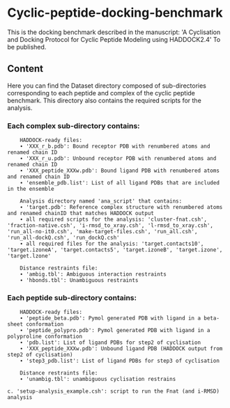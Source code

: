 # Cyclic-peptide-docking-benchmark

This is the docking benchmark described in the manuscript:
'A Cyclisation and Docking Protocol for Cyclic Peptide Modeling using HADDOCK2.4'
To be published. 

## Content 
Here you can find the Dataset directory composed of sub-directories corresponding to each peptide and complex of the cyclic peptide benchmark. This directory also contains the required scripts for the analysis.
	
### Each complex sub-directory contains: 

		HADDOCK-ready files:
		∙ 'XXX_r_b.pdb': Bound receptor PDB with renumbered atoms and renamed chain ID
		∙ 'XXX_r_u.pdb': Unbound receptor PDB with renumbered atoms and renamed chain ID
		∙ 'XXX_peptide_XXXw.pdb': Bound ligand PDB with renumbered atoms and renamed chain ID
		∙ 'ensemble_pdb.list': List of all ligand PDBs that are included in the ensemble

		Analysis directory named 'ana_script' that contains:
		∙ 'target.pdb': Reference complex structure with renumbered atoms and renamed chainID that matches HADDOCK output
		∙ all required scripts for the analysis: 'cluster-fnat.csh', 'fraction-native.csh', 'i-rmsd_to_xray.csh', 'l-rmsd_to_xray.csh', 'run_all-no-it0.csh', 'make-target-files.csh', 'run_all.csh', 'run_all-dockQ.csh', 'run_dockQ.csh' 
		∙ all required files for the analysis: 'target.contacts10', 'target.izoneA', 'target.contacts5', 'target.izoneB', 'target.izone', 'target.lzone'
		
		Distance restraints file:
		∙ 'ambig.tbl': Ambiguous interaction restraints
		∙ 'hbonds.tbl': Unambiguous restraints

### Each peptide sub-directory contains:

		HADDOCK-ready files:
		∙ 'peptide_beta.pdb': Pymol generated PDB with ligand in a beta-sheet conformation
		∙ 'peptide_polypro.pdb': Pymol generated PDB with ligand in a polyproline conformation
		∙ 'pdb.list': List of ligand PDBs for step2 of cyclisation
		∙ 'XXX_peptide_XXXw.pdb': Unbound ligand PDB (HADDOCK output from step2 of cyclisation)
		∙ 'step3_pdb.list': List of ligand PDBs for step3 of cyclisation

		Distance restraints file:
		∙ 'unambig.tbl': unambiguous cyclisation restrains

	c. 'setup-analysis_example.csh': script to run the Fnat (and i-RMSD) analysis


